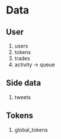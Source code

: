 # Data

## User
1. users
2. tokens
3. trades
4. activity -> queue

## Side data
1. tweets

## Tokens
1. global_tokens

